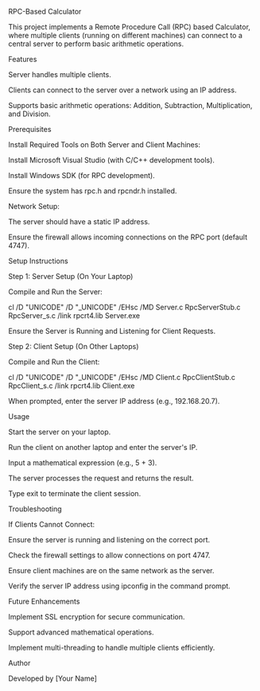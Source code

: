 RPC-Based Calculator

This project implements a Remote Procedure Call (RPC) based Calculator, where multiple clients (running on different machines) can connect to a central server to perform basic arithmetic operations.

Features

Server handles multiple clients.

Clients can connect to the server over a network using an IP address.

Supports basic arithmetic operations: Addition, Subtraction, Multiplication, and Division.

Prerequisites

Install Required Tools on Both Server and Client Machines:

Install Microsoft Visual Studio (with C/C++ development tools).

Install Windows SDK (for RPC development).

Ensure the system has rpc.h and rpcndr.h installed.

Network Setup:

The server should have a static IP address.

Ensure the firewall allows incoming connections on the RPC port (default 4747).

Setup Instructions

Step 1: Server Setup (On Your Laptop)

Compile and Run the Server:

cl /D "UNICODE" /D "_UNICODE" /EHsc /MD Server.c RpcServerStub.c RpcServer_s.c /link rpcrt4.lib
Server.exe

Ensure the Server is Running and Listening for Client Requests.

Step 2: Client Setup (On Other Laptops)

Compile and Run the Client:

cl /D "UNICODE" /D "_UNICODE" /EHsc /MD Client.c RpcClientStub.c RpcClient_s.c /link rpcrt4.lib
Client.exe

When prompted, enter the server IP address (e.g., 192.168.20.7).

Usage

Start the server on your laptop.

Run the client on another laptop and enter the server's IP.

Input a mathematical expression (e.g., 5 + 3).

The server processes the request and returns the result.

Type exit to terminate the client session.

Troubleshooting

If Clients Cannot Connect:

Ensure the server is running and listening on the correct port.

Check the firewall settings to allow connections on port 4747.

Ensure client machines are on the same network as the server.

Verify the server IP address using ipconfig in the command prompt.

Future Enhancements

Implement SSL encryption for secure communication.

Support advanced mathematical operations.

Implement multi-threading to handle multiple clients efficiently.

Author

Developed by [Your Name]

